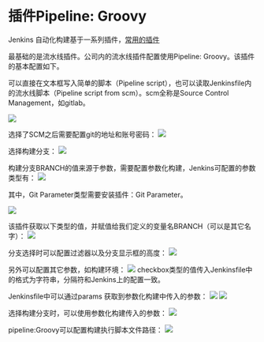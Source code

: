 # 插件Pipeline: Groovy

Jenkins 自动化构建基于一系列插件，[常用的插件](https://www.jianshu.com/p/e0b7d377132a?from=timeline)

最基础的是流水线插件。公司内的流水线插件配置使用Pipeline: Groovy。该插件的基本配置如下。

可以直接在文本框写入简单的脚本（Pipeline script），也可以读取Jenkinsfile内的流水线脚本（Pipeline script from scm）。scm全称是Source Control Management，如gitlab。

![](https://gitee.com/ndrkjvmkl/picture/raw/master/2021-5-30/1622343189420-image.png)

选择了SCM之后需要配置git的地址和账号密码：
![](https://gitee.com/ndrkjvmkl/picture/raw/master/2021-5-30/1622343216758-image.png)

选择构建分支：
![](https://gitee.com/ndrkjvmkl/picture/raw/master/2021-5-30/1622343247362-image.png)

构建分支BRANCH的值来源于参数，需要配置参数化构建，Jenkins可配置的参数类型有：
![](https://gitee.com/ndrkjvmkl/picture/raw/master/2021-5-30/1622343271570-image.png)

其中，Git Parameter类型需要安装插件：Git Parameter。

![](https://gitee.com/ndrkjvmkl/picture/raw/master/2021-5-30/1622343386941-image.png)

该插件获取以下类型的值，并赋值给我们定义的变量名BRANCH（可以是其它名字）：
![](https://gitee.com/ndrkjvmkl/picture/raw/master/2021-5-30/1622343409839-image.png)

分支选择时可以配置过滤器以及分支显示框的高度：
![](https://gitee.com/ndrkjvmkl/picture/raw/master/2021-5-30/1622343429756-image.png)

另外可以配置其它参数，如构建环境：
![](https://gitee.com/ndrkjvmkl/picture/raw/master/2021-5-30/1622343450153-image.png)
checkbox类型的值传入Jenkinsfile中的格式为字符串，分隔符和Jenkins上的配置一致。

Jenkinsfile中可以通过params 获取到参数化构建中传入的参数：
![](https://gitee.com/ndrkjvmkl/picture/raw/master/2021-5-30/1622343471298-image.png)
![](https://gitee.com/ndrkjvmkl/picture/raw/master/2021-5-30/1622343490451-image.png)


选择构建分支时，可以使用参数化构建传入的参数：
![](https://gitee.com/ndrkjvmkl/picture/raw/master/2021-5-30/1622343513092-image.png)

pipeline:Groovy可以配置构建执行脚本文件路径：
![](https://gitee.com/ndrkjvmkl/picture/raw/master/2021-5-30/1622343529779-image.png)